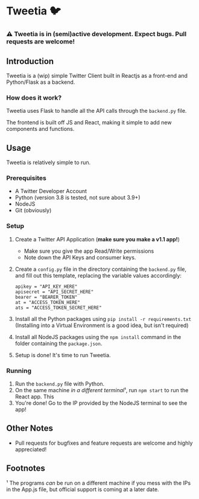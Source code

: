 # Tweetia :bird:

### :warning: Tweetia is in (semi)active development. Expect bugs. Pull requests are welcome!

## Introduction

Tweetia is a (wip) simple Twitter Client built in Reactjs as a front-end and Python/Flask as a backend.

### How does it work?

Tweetia uses Flask to handle all the API calls through the `backend.py` file.

The frontend is built off JS and React, making it simple to add new components and functions.

## Usage

Tweetia is relatively simple to run.

### Prerequisites

- A Twitter Developer Account
- Python (version 3.8 is tested, not sure about 3.9+)
- NodeJS
- Git (obviously)

### Setup

1. Create a Twitter API Application (**make sure you make a v1.1 app!**)
   - Make sure you give the app Read/Write permissions
   - Note down the API Keys and consumer keys.
2. Create a `config.py` file in the directory containing the `backend.py` file, and fill out this template, replacing the variable values accordingly:

   ```
   apikey = "API_KEY_HERE"
   apisecret = "API_SECRET_HERE"
   bearer = "BEARER_TOKEN"
   at = "ACCESS_TOKEN_HERE"
   ats = "ACCESS_TOKEN_SECRET_HERE"
   ```

3. Install all the Python packages using `pip install -r requirements.txt` (Installing into a Virtual Environment is a good idea, but isn't required)
4. Install all NodeJS packages using the `npm install` command in the folder containing the `package.json`.

5. Setup is done! It's time to run Tweetia.

### Running

1. Run the `backend.py` file with Python.
2. On the same machine *in a different terminal*¹, run `npm start` to run the React app. This
3. You're done! Go to the IP provided by the NodeJS terminal to see the app!

## Other Notes

- Pull requests for bugfixes and feature requests are welcome and highly appreciated!

## Footnotes

¹ The programs _can_ be run on a different machine if you mess with the IPs in the App.js file, but official support is coming at a later date.
